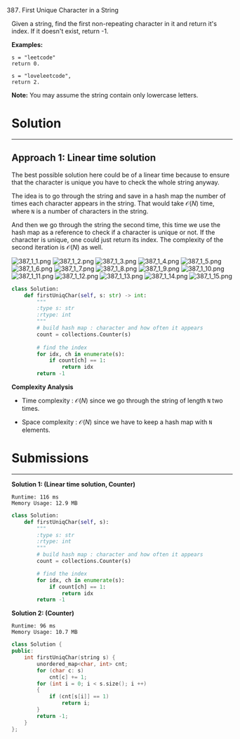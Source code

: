 387. First Unique Character in a String

Given a string, find the first non-repeating character in it and return it's index. If it doesn't exist, return -1.

**Examples:**
```
s = "leetcode"
return 0.

s = "loveleetcode",
return 2.
```

**Note:** You may assume the string contain only lowercase letters.

# Solution
---
## Approach 1: Linear time solution
The best possible solution here could be of a linear time because to ensure that the character is unique you have to check the whole string anyway.

The idea is to go through the string and save in a hash map the number of times each character appears in the string. That would take $\mathcal{O}(N)$ time, where `N` is a number of characters in the string.

And then we go through the string the second time, this time we use the hash map as a reference to check if a character is unique or not.
If the character is unique, one could just return its index. The complexity of the second iteration is $\mathcal{O}(N)$ as well.

![387_1_1.png](img/387_1_1.png)
![387_1_2.png](img/387_1_2.png)
![387_1_3.png](img/387_1_3.png)
![387_1_4.png](img/387_1_4.png)
![387_1_5.png](img/387_1_5.png)
![387_1_6.png](img/387_1_6.png)
![387_1_7.png](img/387_1_7.png)
![387_1_8.png](img/387_1_8.png)
![387_1_9.png](img/387_1_9.png)
![387_1_10.png](img/387_1_10.png)
![387_1_11.png](img/387_1_11.png)
![387_1_12.png](img/387_1_12.png)
![387_1_13.png](img/387_1_13.png)
![387_1_14.png](img/387_1_14.png)
![387_1_15.png](img/387_1_15.png)

```python
class Solution:
    def firstUniqChar(self, s: str) -> int:
        """
        :type s: str
        :rtype: int
        """
        # build hash map : character and how often it appears
        count = collections.Counter(s)
        
        # find the index
        for idx, ch in enumerate(s):
            if count[ch] == 1:
                return idx     
        return -1
```

**Complexity Analysis**

* Time complexity : $\mathcal{O}(N)$ since we go through the string of length `N` two times.

* Space complexity : $\mathcal{O}(N)$ since we have to keep a hash map with `N` elements.

# Submissions
---
**Solution 1: (Linear time solution, Counter)**
```
Runtime: 116 ms
Memory Usage: 12.9 MB
```
```python
class Solution:
    def firstUniqChar(self, s):
        """
        :type s: str
        :rtype: int
        """            
        # build hash map : character and how often it appears
        count = collections.Counter(s)

        # find the index
        for idx, ch in enumerate(s):
            if count[ch] == 1:
                return idx     
        return -1
```

**Solution 2: (Counter)**
```
Runtime: 96 ms
Memory Usage: 10.7 MB
```
```c++
class Solution {
public:
    int firstUniqChar(string s) {
        unordered_map<char, int> cnt;
        for (char c: s)
            cnt[c] += 1;
        for (int i = 0; i < s.size(); i ++)
        {
            if (cnt[s[i]] == 1)
                return i;
        }
        return -1;
    }
};
```
